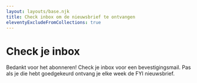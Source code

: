 ```yaml
---
layout: layouts/base.njk
title: Check inbox om de nieuwsbrief te ontvangen
eleventyExcludeFromCollections: true
---
```


# Check je inbox

Bedankt voor het abonneren! Check je inbox voor een bevestigingsmail. Pas als je die hebt goedgekeurd ontvang je elke week de FYI nieuwsbrief. 
